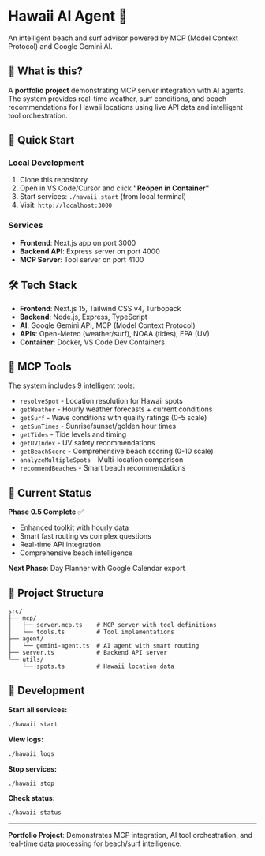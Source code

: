 # Hawaii AI Agent 🌺

An intelligent beach and surf advisor powered by MCP (Model Context Protocol) and Google Gemini AI.

## 🎯 What is this?

A **portfolio project** demonstrating MCP server integration with AI agents. The system provides real-time weather, surf conditions, and beach recommendations for Hawaii locations using live API data and intelligent tool orchestration.

## 🚀 Quick Start

### Local Development
1. Clone this repository
2. Open in VS Code/Cursor and click **"Reopen in Container"**
3. Start services: `./hawaii start` (from local terminal)
4. Visit: `http://localhost:3000`

### Services
- **Frontend**: Next.js app on port 3000
- **Backend API**: Express server on port 4000  
- **MCP Server**: Tool server on port 4100

## 🛠️ Tech Stack

- **Frontend**: Next.js 15, Tailwind CSS v4, Turbopack
- **Backend**: Node.js, Express, TypeScript
- **AI**: Google Gemini API, MCP (Model Context Protocol)
- **APIs**: Open-Meteo (weather/surf), NOAA (tides), EPA (UV)
- **Container**: Docker, VS Code Dev Containers

## 🌊 MCP Tools

The system includes 9 intelligent tools:

- `resolveSpot` - Location resolution for Hawaii spots
- `getWeather` - Hourly weather forecasts + current conditions
- `getSurf` - Wave conditions with quality ratings (0-5 scale)
- `getSunTimes` - Sunrise/sunset/golden hour times
- `getTides` - Tide levels and timing
- `getUVIndex` - UV safety recommendations
- `getBeachScore` - Comprehensive beach scoring (0-10 scale)
- `analyzeMultipleSpots` - Multi-location comparison
- `recommendBeaches` - Smart beach recommendations

## 🎯 Current Status

**Phase 0.5 Complete** ✅
- Enhanced toolkit with hourly data
- Smart fast routing vs complex questions
- Real-time API integration
- Comprehensive beach intelligence

**Next Phase**: Day Planner with Google Calendar export

## 📁 Project Structure

```
src/
├── mcp/
│   ├── server.mcp.ts    # MCP server with tool definitions
│   └── tools.ts         # Tool implementations
├── agent/
│   └── gemini-agent.ts  # AI agent with smart routing
├── server.ts            # Backend API server
└── utils/
    └── spots.ts         # Hawaii location data
```

## 🔧 Development

**Start all services:**
```bash
./hawaii start
```

**View logs:**
```bash
./hawaii logs
```

**Stop services:**
```bash
./hawaii stop
```

**Check status:**
```bash
./hawaii status
```

---

**Portfolio Project**: Demonstrates MCP integration, AI tool orchestration, and real-time data processing for beach/surf intelligence.

